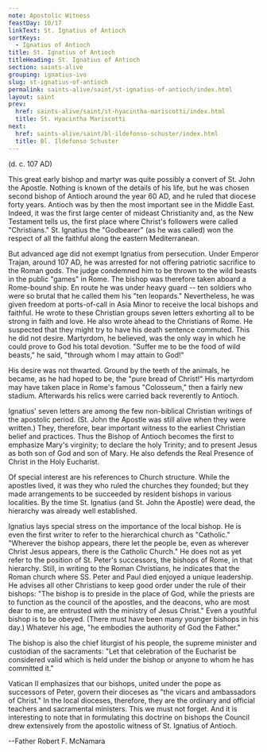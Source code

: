```yaml
---
note: Apostolic Witness
feastDay: 10/17
linkText: St. Ignatius of Antioch
sortKeys:
  - Ignatius of Antioch
title: St. Ignatius of Antioch
titleHeading: St. Ignatius of Antioch
section: saints-alive
grouping: ignatius-ivo
slug: st-ignatius-of-antioch
permalink: saints-alive/saint/st-ignatius-of-antioch/index.html
layout: saint
prev:
  href: saints-alive/saint/st-hyacintha-mariscotti/index.html
  title: St. Hyacintha Mariscotti
next:
  href: saints-alive/saint/bl-ildefonso-schuster/index.html
  title: Bl. Ildefonso Schuster
---
```

(d. c. 107 AD)

This great early bishop and martyr was quite possibly a convert of St. John the Apostle. Nothing is known of the details of his life, but he was chosen second bishop of Antioch around the year 60 AD, and he ruled that diocese forty years. Antioch was by then the most important see in the Middle East. Indeed, it was the first large center of mideast Christianity and, as the New Testament tells us, the first place where Christ's followers were called "Christians." St. Ignatius the "Godbearer" (as he was called) won the respect of all the faithful along the eastern Mediterranean.

But advanced age did not exempt Ignatius from persecution. Under Emperor Trajan, around 107 AD, he was arrested for not offering patriotic sacrifice to the Roman gods. The judge condemned him to be thrown to the wild beasts in the public "games" in Rome. The bishop was therefore taken aboard a Rome-bound ship. En route he was under heavy guard -- ten soldiers who were so brutal that he called them his "ten leopards." Nevertheless, he was given freedom at ports-of-call in Asia Minor to receive the local bishops and faithful. He wrote to these Christian groups seven letters exhorting all to be strong in faith and love. He also wrote ahead to the Christians of Rome. He suspected that they might try to have his death sentence commuted. This he did not desire. Martyrdom, he believed, was the only way in which he could prove to God his total devotion. "Suffer me to be the food of wild beasts," he said, "through whom I may attain to God!"

His desire was not thwarted. Ground by the teeth of the animals, he became, as he had hoped to be, the "pure bread of Christ!" His martyrdom may have taken place in Rome's famous "Colosseum," then a fairly new stadium. Afterwards his relics were carried back reverently to Antioch.

Ignatius' seven letters are among the few non-biblical Christian writings of the apostolic period. (St. John the Apostle was still alive when they were written.) They, therefore, bear important witness to the earliest Christian belief and practices. Thus the Bishop of Antioch becomes the first to emphasize Mary's virginity; to declare the holy Trinity; and to present Jesus as both son of God and son of Mary. He also defends the Real Presence of Christ in the Holy Eucharist.

Of special interest are his references to Church structure. While the apostles lived, it was they who ruled the churches they founded; but they made arrangements to be succeeded by resident bishops in various localities. By the time St. Ignatius (and St. John the Apostle) were dead, the hierarchy was already well established.

Ignatius lays special stress on the importance of the local bishop. He is even the first writer to refer to the hierarchical church as "Catholic." "Wherever the bishop appears, there let the people be, even as wherever Christ Jesus appears, there is the Catholic Church." He does not as yet refer to the position of St. Peter's successors, the bishops of Rome, in that hierarchy. Still, in writing to the Roman Christians, he indicates that the Roman church where SS. Peter and Paul died enjoyed a unique leadership. He advises all other Christians to keep good order under the rule of their bishops: "The bishop is to preside in the place of God, while the priests are to function as the council of the apostles, and the deacons, who are most dear to me, are entrusted with the ministry of Jesus Christ." Even a youthful bishop is to be obeyed. (There must have been many younger bishops in his day.) Whatever his age, "he embodies the authority of God the Father."

The bishop is also the chief liturgist of his people, the supreme minister and custodian of the sacraments: "Let that celebration of the Eucharist be considered valid which is held under the bishop or anyone to whom he has committed it."

Vatican II emphasizes that our bishops, united under the pope as successors of Peter, govern their dioceses as "the vicars and ambassadors of Christ." In the local dioceses, therefore, they are the ordinary and official teachers and sacramental ministers. This we must not forget. And it is interesting to note that in formulating this doctrine on bishops the Council drew extensively from the apostolic witness of St. Ignatius of Antioch.

\--Father Robert F. McNamara